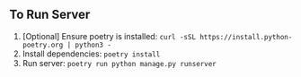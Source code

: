 ## To Run Server
1. [Optional] Ensure poetry is installed: `curl -sSL https://install.python-poetry.org | python3 -`
2. Install dependencies: `poetry install`
3. Run server: `poetry run python manage.py runserver`
